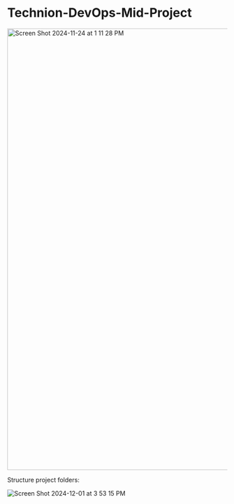 # Technion-DevOps-Mid-Project

<img width="1012" alt="Screen Shot 2024-11-24 at 1 11 28 PM" src="https://github.com/user-attachments/assets/9236cf83-4266-4e62-8779-11c57e07959c">

Structure project folders:

![Screen Shot 2024-12-01 at 3 53 15 PM](https://github.com/user-attachments/assets/922113aa-57f8-4645-b0a6-298e80dad7e8)
